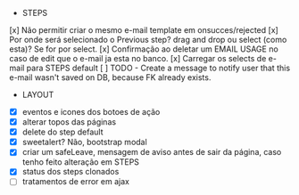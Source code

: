 - STEPS

[x] Não permitir criar o mesmo e-mail template em onsucces/rejected
[x] Por onde será selecionado o Previous step? drag and drop ou select (como esta)? Se for por select.
[x] Confirmação ao deletar um EMAIL USAGE no caso de edit que o e-mail ja esta no banco.
[x] Carregar os selects de e-mail para STEPS default
[ ] TODO - Create a message to notify user that this e-mail wasn't saved on DB, because FK already exists.

- LAYOUT
-[x] eventos e icones dos botoes de ação
-[x] alterar topos das páginas
-[x] delete do step default
-[x] sweetalert? Não, bootstrap modal
-[x] criar um safeLeave, mensagem de aviso antes de sair da página, caso tenho feito alteração em STEPS
-[x] status dos steps clonados
-[ ] tratamentos de error em ajax